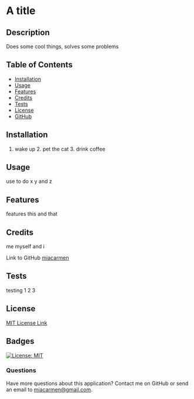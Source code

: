 # A title


## Description 

Does some cool things, solves some problems



## Table of Contents 



* [Installation](#installation)
* [Usage](#usage)
* [Features](#features)
* [Credits](#credits)
* [Tests](#tests)
* [License](#license)
* [GitHub](#github)


## Installation

1. wake up 2. pet the cat 3. drink coffee


## Usage 

use to do x y and z


## Features

features this and that


## Credits

me myself and i

Link to GitHub [miacarmen](https://github.com/miacarmen)


## Tests

testing 1 2 3



## License

[MIT License Link](https://choosealicense.com/licenses/mit/)


## Badges

[![License: MIT](https://img.shields.io/badge/License-MIT-blue.svg)](https://opensource.org/licenses/MIT)


### Questions

Have more questions about this application? Contact me on GitHub or send an email to 
miacarmen@gmail.com.


  